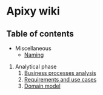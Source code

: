 # Apixy wiki

## Table of contents

- Miscellaneous
   * [Naming](Naming.md)

1. Analytical phase
   1. [Business processes analysis](./it1/01_business-processes)
   2. [Requirements and use cases](./it1/02_requirements)
   3. [Domain model](./it1/03_domain-model)
